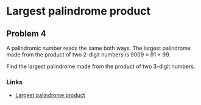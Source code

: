 # Largest palindrome product

## Problem 4 

A palindromic number reads the same both ways. The largest palindrome made from the product of two 2-digit numbers is 9009 = 91 × 99.

Find the largest palindrome made from the product of two 3-digit numbers.

### Links
 - [Largest palindrome product](https://projecteuler.net/problem=4)